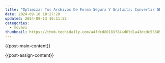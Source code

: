 ```yaml
---
title: "Optimizar Tus Archivos De Forma Segura Y Gratuita: Convertir GB a TB Fácilmente Con La Herramienta en Línea De Movavi"
date: 2024-09-10 18:27:20
updated: 2024-09-13 10:11:52
categories:
  - movavi
thumbnail: https://thmb.techidaily.com/a4fdcd80183f244d65d1a43dcdc553851a248e6cf760faf0d85aa4162c1de5de.jpg
---
```


{{post-main-content}}

<ins class="adsbygoogle"
     style="display:block"
     data-ad-format="autorelaxed"
     data-ad-client="ca-pub-7571918770474297"
     data-ad-slot="1223367746"></ins>

{{post-assign-content}}

<ins class="adsbygoogle"
     style="display:block"
     data-ad-client="ca-pub-7571918770474297"
     data-ad-slot="8358498916"
     data-ad-format="auto"
     data-full-width-responsive="true"></ins>
